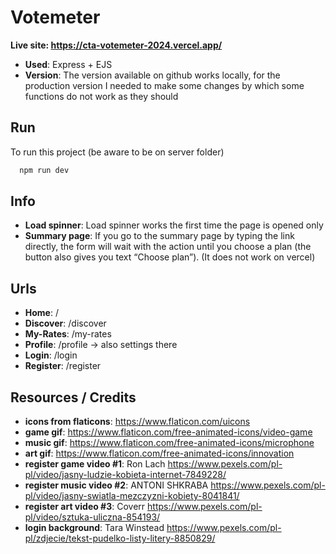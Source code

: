 # Votemeter

**Live site: https://cta-votemeter-2024.vercel.app/**  
* **Used**: Express + EJS <br />
* **Version**: The version available on github works locally, for the production version I needed to make some changes by which some functions do not work as they should <br />


## Run

To run this project (be aware to be on server folder)

```bash
  npm run dev
```

## **Info**

- **Load spinner**: Load spinner works the first time the page is opened only
- **Summary page**: If you go to the summary page by typing the link directly, the form will wait with the action until you choose a plan (the button also gives you text “Choose plan”). (It does not work on vercel)



## **Urls**

- **Home**: /
- **Discover**: /discover
- **My-Rates**: /my-rates
- **Profile**: /profile -> also settings there
- **Login**: /login
- **Register**: /register

## **Resources / Credits**

- **icons from flaticons**: https://www.flaticon.com/uicons
- **game gif**: https://www.flaticon.com/free-animated-icons/video-game
- **music gif**: https://www.flaticon.com/free-animated-icons/microphone
- **art gif**: https://www.flaticon.com/free-animated-icons/innovation
- **register game video #1**: Ron Lach https://www.pexels.com/pl-pl/video/jasny-ludzie-kobieta-internet-7849228/
- **register music video #2**: ANTONI SHKRABA https://www.pexels.com/pl-pl/video/jasny-swiatla-mezczyzni-kobiety-8041841/
- **register art video #3**: Coverr https://www.pexels.com/pl-pl/video/sztuka-uliczna-854193/
- **login background**: Tara Winstead https://www.pexels.com/pl-pl/zdjecie/tekst-pudelko-listy-litery-8850829/
  
